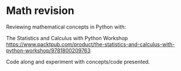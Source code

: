 # Math revision

Reviewing mathematical concepts in Python with:  

The Statistics and Calculus with Python Workshop 
https://www.packtpub.com/product/the-statistics-and-calculus-with-python-workshop/9781800209763  

Code along and experiment with concepts/code presented.
